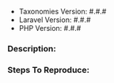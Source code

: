 - Taxonomies Version: #.#.#
- Laravel Version: #.#.#
- PHP Version: #.#.#

### Description:

### Steps To Reproduce:
